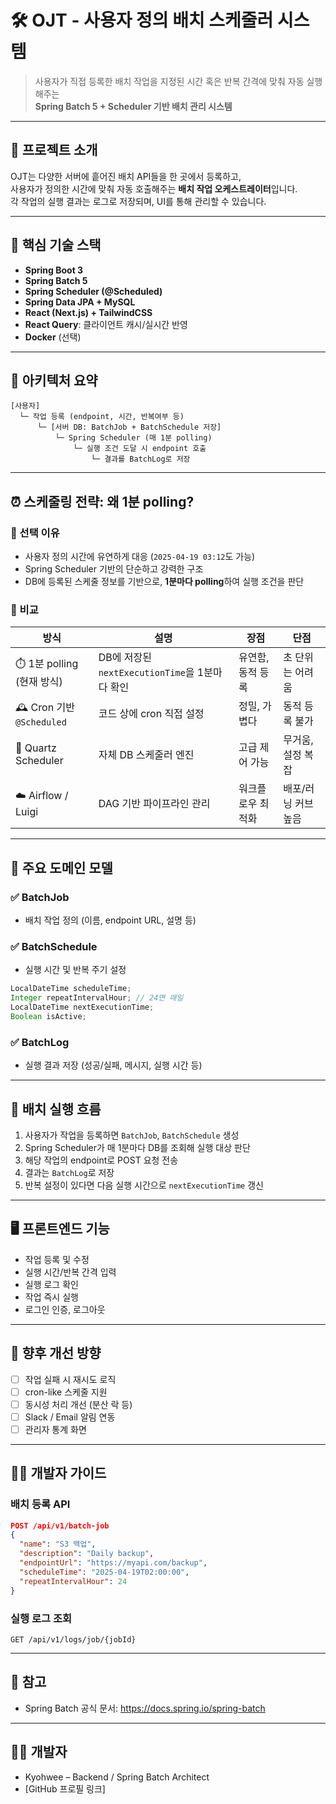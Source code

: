# 🛠 OJT - 사용자 정의 배치 스케줄러 시스템

> 사용자가 직접 등록한 배치 작업을 지정된 시간 혹은 반복 간격에 맞춰 자동 실행해주는  
> **Spring Batch 5 + Scheduler 기반 배치 관리 시스템**

---

## 📌 프로젝트 소개

OJT는 다양한 서버에 흩어진 배치 API들을 한 곳에서 등록하고,  
사용자가 정의한 시간에 맞춰 자동 호출해주는 **배치 작업 오케스트레이터**입니다.  
각 작업의 실행 결과는 로그로 저장되며, UI를 통해 관리할 수 있습니다.

---

## 🧩 핵심 기술 스택

- **Spring Boot 3**
- **Spring Batch 5**
- **Spring Scheduler (@Scheduled)**
- **Spring Data JPA + MySQL**
- **React (Next.js) + TailwindCSS**
- **React Query**: 클라이언트 캐시/실시간 반영
- **Docker** (선택)

---

## 🧠 아키텍처 요약

```
[사용자]
  └─ 작업 등록 (endpoint, 시간, 반복여부 등)
      └─ [서버 DB: BatchJob + BatchSchedule 저장]
          └─ Spring Scheduler (매 1분 polling)
              └─ 실행 조건 도달 시 endpoint 호출
                  └─ 결과를 BatchLog로 저장
```

---

## ⏰ 스케줄링 전략: 왜 1분 polling?

### 📍 선택 이유

- 사용자 정의 시간에 유연하게 대응 (`2025-04-19 03:12`도 가능)
- Spring Scheduler 기반의 단순하고 강력한 구조
- DB에 등록된 스케줄 정보를 기반으로, **1분마다 polling**하여 실행 조건을 판단

### 📐 비교

| 방식 | 설명 | 장점 | 단점 |
|------|------|------|------|
| ⏱️ 1분 polling (현재 방식) | DB에 저장된 `nextExecutionTime`을 1분마다 확인 | 유연함, 동적 등록 | 초 단위는 어려움 |
| 🕰️ Cron 기반 `@Scheduled` | 코드 상에 cron 직접 설정 | 정밀, 가볍다 | 동적 등록 불가 |
| 🧱 Quartz Scheduler | 자체 DB 스케줄러 엔진 | 고급 제어 가능 | 무거움, 설정 복잡 |
| ☁️ Airflow / Luigi | DAG 기반 파이프라인 관리 | 워크플로우 최적화 | 배포/러닝 커브 높음 |

---

## 📁 주요 도메인 모델

### ✅ BatchJob
- 배치 작업 정의 (이름, endpoint URL, 설명 등)

### ✅ BatchSchedule
- 실행 시간 및 반복 주기 설정
```java
LocalDateTime scheduleTime;
Integer repeatIntervalHour; // 24면 매일
LocalDateTime nextExecutionTime;
Boolean isActive;
```

### ✅ BatchLog
- 실행 결과 저장 (성공/실패, 메시지, 실행 시간 등)

---

## 🔁 배치 실행 흐름

1. 사용자가 작업을 등록하면 `BatchJob`, `BatchSchedule` 생성
2. Spring Scheduler가 매 1분마다 DB를 조회해 실행 대상 판단
3. 해당 작업의 endpoint로 POST 요청 전송
4. 결과는 `BatchLog`로 저장
5. 반복 설정이 있다면 다음 실행 시간으로 `nextExecutionTime` 갱신

---

## 🖥️ 프론트엔드 기능

- 작업 등록 및 수정
- 실행 시간/반복 간격 입력
- 실행 로그 확인
- 작업 즉시 실행
- 로그인 인증, 로그아웃

---

## 🚀 향후 개선 방향

- [ ] 작업 실패 시 재시도 로직
- [ ] cron-like 스케줄 지원
- [ ] 동시성 처리 개선 (분산 락 등)
- [ ] Slack / Email 알림 연동
- [ ] 관리자 통계 화면

---

## 🧑‍💻 개발자 가이드

### 배치 등록 API

```json
POST /api/v1/batch-job
{
  "name": "S3 백업",
  "description": "Daily backup",
  "endpointUrl": "https://myapi.com/backup",
  "scheduleTime": "2025-04-19T02:00:00",
  "repeatIntervalHour": 24
}
```

### 실행 로그 조회

```
GET /api/v1/logs/job/{jobId}
```

---

## 📎 참고

- Spring Batch 공식 문서: https://docs.spring.io/spring-batch


---

## 👨‍🔧 개발자

- Kyohwee – Backend / Spring Batch Architect
- [GitHub 프로필 링크]